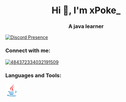 <h1 align="center">Hi 👋, I'm xPoke_</h1>
<h3 align="center">A java learner</h3>

<a href="https://lanyard.cnrad.dev/api/:484372334032191509"/>


[![Discord Presence](https://lanyard.cnrad.dev/api/:484372334032191509)](https://discord.com/users/:484372334032191509)


<h3 align="left">Connect with me:</h3>
<p align="left">
<a href="https://discord.gg/484372334032191509" target="blank"><img align="center" src="https://raw.githubusercontent.com/rahuldkjain/github-profile-readme-generator/master/src/images/icons/Social/discord.svg" alt="484372334032191509" height="30" width="40" /></a>
</p>

<h3 align="left">Languages and Tools:</h3>
<p align="left"> <a href="https://www.java.com" target="_blank" rel="noreferrer"> <img src="https://raw.githubusercontent.com/devicons/devicon/master/icons/java/java-original.svg" alt="java" width="40" height="40"/> </a> </p>
